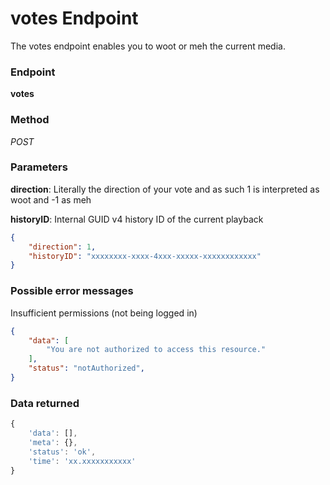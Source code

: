 # votes Endpoint

The votes endpoint enables you to woot or meh the current media.

### Endpoint

**votes**

### Method

_POST_

### Parameters

**direction**: Literally the direction of your vote and as such 1 is interpreted as woot and -1 as meh

**historyID**: Internal GUID v4 history ID of the current playback

```json
{
    "direction": 1,
    "historyID": "xxxxxxxx-xxxx-4xxx-xxxxx-xxxxxxxxxxxx"
}
```

### Possible error messages

Insufficient permissions (not being logged in)
```json
{
    "data": [
        "You are not authorized to access this resource."
    ],
    "status": "notAuthorized",
}
```

### Data returned

```js
{
    'data': [],
    'meta': {},
    'status': 'ok',
    'time': 'xx.xxxxxxxxxxx'
}
```